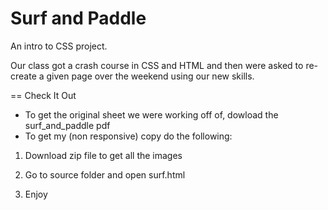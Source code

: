 Surf and Paddle
===============

An intro to CSS project. 

Our class got a crash course in CSS and HTML and then were asked to re-create a given page over the weekend using our new skills.

== Check It Out

* To get the original sheet we were working off of, dowload the surf_and_paddle pdf
* To get my (non responsive) copy do the following:


1) Download zip file to get all the images

2) Go to source folder and open surf.html

3) Enjoy
